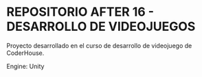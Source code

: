 # REPOSITORIO AFTER 16 - DESARROLLO DE VIDEOJUEGOS

Proyecto desarrollado en el curso de desarrollo de videojuego de CoderHouse.

Engine: Unity